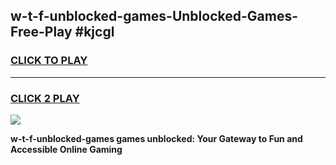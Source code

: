 
## w-t-f-unblocked-games-Unblocked-Games-Free-Play #kjcgl
<h3>
<a href="https://us.freeplayer.one?title=w-t-f-unblocked-games&ref=9M">CLICK TO PLAY</a></h3>
<hr>

<h3>
<a href="https://us.freeplayer.one?title=w-t-f-unblocked-games&ref=9M">CLICK 2 PLAY</a>
  
</h3>

<a href="https://us.freeplayer.one?title=w-t-f-unblocked-games&ref=9M"><img src="https://clearcache.store/games.png"></a>


**w-t-f-unblocked-games games unblocked: Your Gateway to Fun and Accessible Online Gaming**
